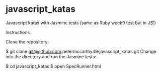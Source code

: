 # javascript_katas
Javascript katas with Jasmine tests (same as Ruby week9 test but in JS!)

Instructions

Clone the repository:

$ git clone git@github.com:petermccarthy49/javascript_katas.git
Change into the directory and run the Jasmine tests:

$ cd javascript_katas
$ open SpecRunner.html
